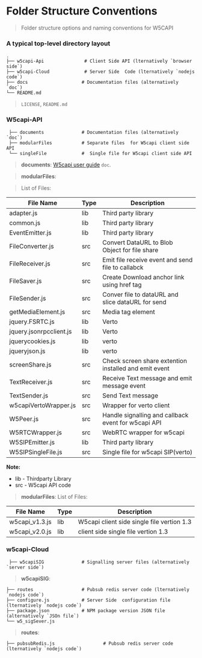 Folder Structure Conventions
============================

> Folder structure options and naming conventions for W5CAPI

### A typical top-level directory layout

    .
    ├── w5capi-Api               # Client Side API (lternatively `browser side`)
    ├── w5capi-Cloud             # Server Side  Code (lternatively `nodejs code`)
    ├── docs                    # Documentation files (alternatively `doc`)
    └── README.md

> `LICENSE`, `README.md`

### W5capi-API

     ├── documents              # Documentation files (alternatively `doc`)
     ├── modularFiles           # Separate files  for W5capi client side API     
     └── singleFile             #  Single file for W5capi client side API

> **documents**: [W5capi user guide](https://github.com/W5RTC/W5capi/blob/master/w5capi-Api/documents/w5capi%20User%20Guide-2016.doc) `doc`.

> **modularFiles**:

> List of Files:

File Name         | Type      | Description   |
--------------------|------------------|-----------------------|
|adapter.js | lib  | Third party library  |
common.js       | lib   | Third party library   |
EventEmitter.js  | lib      | Third party library       |
FileConverter.js      | src  | Convert DataURL to Blob Object for file share    |
FileReceiver.js          | src    | Emit file receive event and send file to callabck  |
FileSaver.js        | src     | Create Download anchor link using href tag  |
FileSender.js           | src     | Conver file to dataURL and slice dataURL for send        |
getMediaElement.js| src | Media tag element   |
|jquery.FSRTC.js| lib | Verto  
|jquery.jsonrpcclient.js| lib | Verto   |jquery.verto.js| [\^4] and [\^4]: | [^4] and footnote 4 
|jquerycookies.js| lib | verto
|jqueryjson.js| lib| verto
|screenShare.js| src | Check screen share extention installed and emit event
|TextReceiver.js| src | Receive Text message and emit message event
|TextSender.js| src | Send Text message
|w5capiVertoWrapper.js| src | Wrapper for verto client
|W5Peer.js| src | Handle signalling and callback event for w5capi API
|W5RTCWrapper.js| src | WebRTC wrapper for w5capi
|W5SIPEmitter.js| lib | Third party library
|W5SIPSingleFile.js| src | Single file for w5capi SIP(verto)

**Note:** 

  - lib - Thirdparty Library
  - src - W5capi API code

> **modularFiles**:
> List of Files:


File Name         | Type      | Description   |
--------------------|------------------|-----------------------|
|w5capi_v1.3.js | lib  | W5capi client side single file vertion 1.3  |
w5capi_v2.0.js       | lib   | client side single file vertion 1.3   |

### w5capi-Cloud

     ├── w5capiSIG              # Signalling server files (alternatively `server side`)
     
            


> **w5capiSIG**:
>  
    ├── routes                  # Pubsub redis server code (lternatively `nodejs code`)
    ├── configure.js            # Server Side  configuration file (lternatively `nodejs code`)
    ├── package.json            # NPM package version JSON file (alternatively `JSOn file`)
    └── w5_sigSever.js

>    **routes**:
>  
    ├── pubsubRedis.js                  # Pubsub redis server code (lternatively `nodejs code`)


